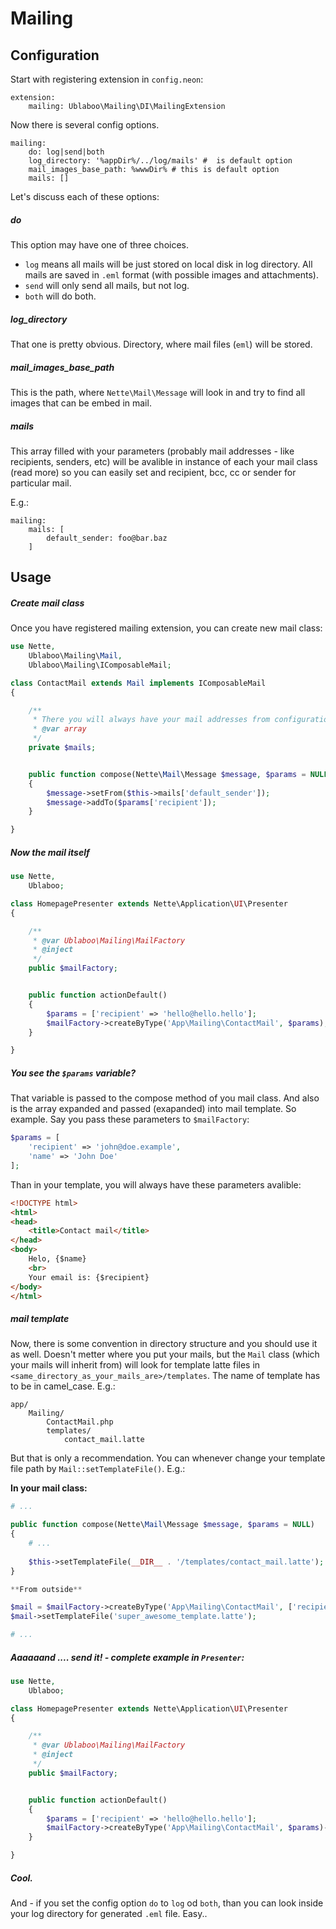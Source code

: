 Mailing
=======

## Configuration

Start with registering extension in `config.neon`:

    extension:
        mailing: Ublaboo\Mailing\DI\MailingExtension

Now there is several config options.

    mailing:
        do: log|send|both
        log_directory: '%appDir%/../log/mails' #  is default option
        mail_images_base_path: %wwwDir% # this is default option
        mails: []

Let's discuss each of these options:

##### do

This option may have one of three choices.
- `log` means all mails will be just stored on local disk in log directory. All mails are saved in `.eml` format (with possible images and attachments).
- `send` will only send all mails, but not log.
- `both` will do both.

##### log_directory

That one is pretty obvious. Directory, where mail files (`eml`) will be stored.

##### mail_images_base_path

This is the path, where `Nette\Mail\Message` will look in and try to find all images that can be embed in mail.

##### mails

This array filled with your parameters (probably mail addresses - like recipients, senders, etc) will be avalible in instance of each your mail class (read more) so you can easily set and recipient, bcc, cc or sender for particular mail.

E.g.:

    mailing:
        mails: [
            default_sender: foo@bar.baz
        ]

## Usage

##### Create mail class

Once you have registered mailing extension, you can create new mail class:

```php
use Nette,
    Ublaboo\Mailing\Mail,
    Ublaboo\Mailing\IComposableMail;

class ContactMail extends Mail implements IComposableMail
{

    /**
     * There you will always have your mail addresses from configuration file
	 * @var array
	 */
	private $mails;


	public function compose(Nette\Mail\Message $message, $params = NULL)
	{
		$message->setFrom($this->mails['default_sender']);
		$message->addTo($params['recipient']);
	}

}
```

##### Now the mail itself

```php
use Nette,
    Ublaboo;

class HomepagePresenter extends Nette\Application\UI\Presenter
{

    /**
     * @var Ublaboo\Mailing\MailFactory
     * @inject
     */
    public $mailFactory;


    public function actionDefault()
    {
        $params = ['recipient' => 'hello@hello.hello'];
        $mailFactory->createByType('App\Mailing\ContactMail', $params);
    }

}
```

##### You see the `$params` variable?

That variable is passed to the compose method of you mail class. And also is the array expanded and passed (exapanded) into mail template. So example. Say you pass these parameters to `$mailFactory`:

```php
$params = [
    'recipient' => 'john@doe.example',
    'name' => 'John Doe'
];
```

Than in your template, you will always have these parameters avalible:

```html
<!DOCTYPE html>
<html>
<head>
	<title>Contact mail</title>
</head>
<body>
    Helo, {$name}
    <br>
    Your email is: {$recipient}
</body>
</html>
```

##### mail template

Now, there is some convention in directory structure and you should use it as well. Doesn't metter where you put your mails, but the `Mail` class (which your mails will inherit from) will look for template latte files in `<same_directory_as_your_mails_are>/templates`. The name of template has to be in camel_case. E.g.:

    app/
        Mailing/
            ContactMail.php
            templates/
                contact_mail.latte

But that is only a recommendation. You can whenever change your template file path by `Mail::setTemplateFile()`. E.g.:

**In your mail class:**

```php
# ...

public function compose(Nette\Mail\Message $message, $params = NULL)
{
	# ...
	
	$this->setTemplateFile(__DIR__ . '/templates/contact_mail.latte');
}

**From outside**

$mail = $mailFactory->createByType('App\Mailing\ContactMail', ['recipient' => 'hello@hello.hello']);
$mail->setTemplateFile('super_awesome_template.latte');

# ...
```

##### Aaaaaand .... send it! - complete example in `Presenter`:

```php
use Nette,
    Ublaboo;

class HomepagePresenter extends Nette\Application\UI\Presenter
{

    /**
     * @var Ublaboo\Mailing\MailFactory
     * @inject
     */
    public $mailFactory;


    public function actionDefault()
    {
        $params = ['recipient' => 'hello@hello.hello'];
        $mailFactory->createByType('App\Mailing\ContactMail', $params)->send();
    }

}
```

##### Cool.

And - if you set the config option `do` to `log` od `both`, than you can look inside your log directory for generated `.eml` file. Easy..
